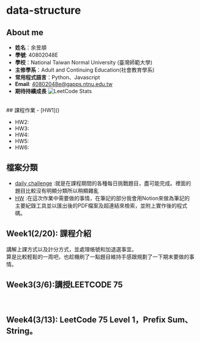 # data-structure
## About me
- **姓名**：余昱頫
- **學號**: 40802048E
- **學校**：National Taiwan Normal University (臺灣師範大學)
- **主修學系**：Adult and Continuing Education(社會教育學系)
- **常用程式語言**：Python、Javascript
- **Email**: 40802048e@gapps.ntnu.edu.tw
- **期待持續成長**
![LeetCode Stats](https://leetcard.jacoblin.cool/NTNU_idiot?theme=light&font=Sen&ext=activity)
<br>
## 課程作業
- [HW1]()

- HW2: 
- HW3: 
- HW4: 
- HW5: 
- HW6: 
## 檔案分類
- [daily challenge](https://github.com/banshee0716/data-structure/tree/master/daily%20challenge)
:就是在課程期間的各種每日挑戰題目，盡可能完成。裡面的題目比較沒有明顯分類所以稍顯雜亂
- [HW](TODO)
:在這次作業中需要做的事情，在筆記的部分我會用Notion來做為筆記的主要紀錄工具並以匯出後的PDF檔案及超連結來檢索，並附上實作後的程式碼。
## Week1(2/20): 課程介紹
講解上課方式以及計分方式，並處理帳號和加退選事宜。<br>
算是比較輕鬆的一周吧，也趁機刷了一點題目維持手感跟規劃了一下期末要做的事情。
## Week3(3/6):講授LEETCODE 75
<BR>

## Week4(3/13): LeetCode 75 Level 1，Prefix Sum、String。
